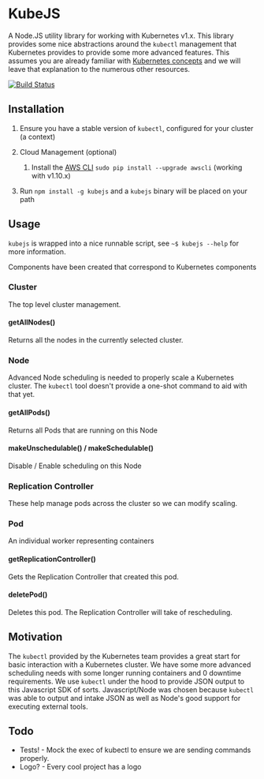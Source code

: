 KubeJS
======

A Node.JS utility library for working with Kubernetes v1.x. This library provides some nice abstractions around the `kubectl` management that Kubernetes provides to provide some more advanced features. This assumes you are already familiar with [Kubernetes concepts](http://kubernetes.io/docs/whatisk8s/) and we will leave that explanation to the numerous other resources.

[![Build Status](https://travis-ci.org/aerisweather/kubejs.svg?branch=master)](https://travis-ci.org/aerisweather/kubejs)

Installation
------------

1. Ensure you have a stable version of `kubectl`, configured for your cluster (a context)

1. Cloud Management (optional)

	1. Install the [AWS CLI](http://docs.aws.amazon.com/cli/latest/userguide/installing.html) `sudo pip install --upgrade awscli` (working with v1.10.x)

1. Run `npm install -g kubejs` and a `kubejs` binary will be placed on your path

Usage
-----

`kubejs` is wrapped into a nice runnable script, see `~$ kubejs --help` for more information.

Components have been created that correspond to Kubernetes components

### Cluster

The top level cluster management.

#### getAllNodes()

Returns all the nodes in the currently selected cluster.


### Node

Advanced Node scheduling is needed to properly scale a Kubernetes cluster. The `kubectl` tool doesn't provide a one-shot command to aid with that yet.

#### getAllPods()

Returns all Pods that are running on this Node

#### makeUnschedulable() / makeSchedulable()

Disable / Enable scheduling on this Node



### Replication Controller
These help manage pods across the cluster so we can modify scaling.



### Pod
An individual worker representing containers 

#### getReplicationController()

Gets the Replication Controller that created this pod.

#### deletePod()

Deletes this pod. The Replication Controller will take of rescheduling.

Motivation
----------

The `kubectl` provided by the Kubernetes team provides a great start for basic interaction with a Kubernetes cluster. We have some more advanced scheduling needs with some longer running containers and 0 downtime requirements. We use `kubectl` under the hood to provide JSON output to this Javascript SDK of sorts. Javascript/Node was chosen because `kubectl` was able to output and intake JSON as well as Node's good support for executing external tools.

Todo
----

* Tests! - Mock the exec of kubectl to ensure we are sending commands properly.
* Logo? - Every cool project has a logo